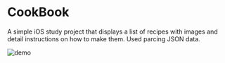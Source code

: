 # CookBook
A simple iOS study project that displays a list of recipes with images and detail instructions on how to make them. Used parcing JSON data.

![demo](https://user-images.githubusercontent.com/60058363/112364499-29c60f00-8d09-11eb-8c1e-c2fd51554128.gif)
